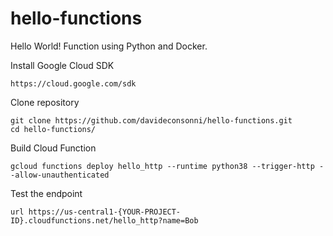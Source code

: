 # hello-functions
Hello World! Function using Python and Docker.

Install Google Cloud SDK

    https://cloud.google.com/sdk

Clone repository

    git clone https://github.com/davideconsonni/hello-functions.git
    cd hello-functions/

Build Cloud Function

    gcloud functions deploy hello_http --runtime python38 --trigger-http --allow-unauthenticated

Test the endpoint

    url https://us-central1-{YOUR-PROJECT-ID}.cloudfunctions.net/hello_http?name=Bob